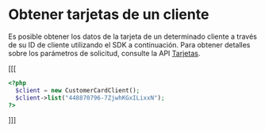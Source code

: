 # Obtener tarjetas de un cliente

Es posible obtener los datos de la tarjeta de un determinado cliente a través de su ID de cliente utilizando el SDK a continuación. Para obtener detalles sobre los parámetros de solicitud, consulte la API [Tarjetas](https://www.mercadopago[FAKER][URL][DOMAIN]/developers/es/reference/cards/_customers_customer_id_cards/get).

[[[
```php
<?php
  $client = new CustomerCardClient();
  $client->list("448870796-7ZjwhKGxILixxN");
?>
```
]]]